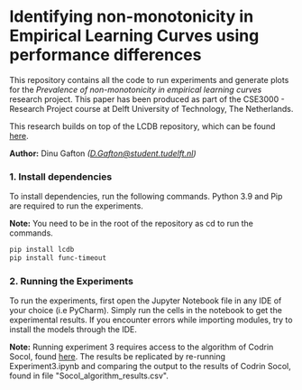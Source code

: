 # Identifying non-monotonicity in Empirical Learning Curves using performance differences

This repository contains all the code to run experiments and generate plots for the *Prevalence of non-monotonicity in empirical learning curves* research project. This paper has been produced as part of the CSE3000 - Research Project course at Delft University of Technology, The Netherlands.

This research builds on top of the LCDB repository, which can be found [here](https://github.com/fmohr/lcdb).


**Author:** Dinu Gafton *(D.Gafton@student.tudelft.nl)*

### 1. Install dependencies
To install dependencies, run the following commands. Python 3.9 and Pip are required to run the experiments. 

**Note:** You need to be in the root of the repository as cd to run the commands.
```bash
pip install lcdb
pip install func-timeout
```


### 2. Running the Experiments
To run the experiments, first open the Jupyter Notebook file in any IDE of your choice (i.e PyCharm). Simply run the cells in the notebook to get the experimental results. If you encounter errors while importing modules, try to install the models through the IDE.

**Note:** Running experiment 3 requires access to the algorithm of Codrin Socol, found [here](https://github.com/CodrinSocol/cse3000-research-project). The results be replicated by re-running Experiment3.ipynb and comparing the output to the results of Codrin Socol, found in file "Socol_algorithm_results.csv". 